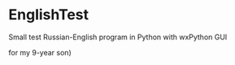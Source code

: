 EnglishTest
===========
Small test Russian-English program in Python with wxPython GUI

for my 9-year son)
